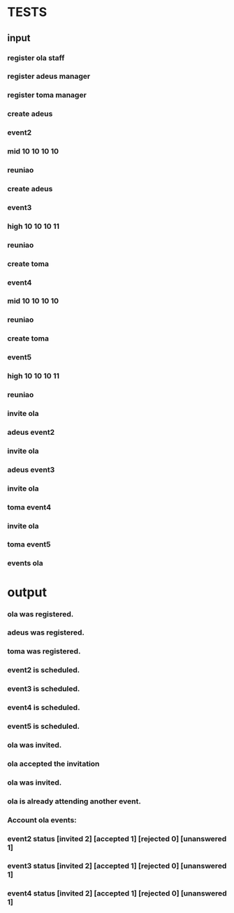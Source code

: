 # TESTS

## input

### register ola staff
### register adeus manager
### register toma manager
### create adeus
### event2
### mid 10 10 10 10
### reuniao
### create adeus
### event3
### high 10 10 10 11
### reuniao
### create toma
### event4
### mid 10 10 10 10
### reuniao
### create toma
### event5
### high 10 10 10 11
### reuniao
### invite ola
### adeus event2
### invite ola
### adeus event3
### invite ola
### toma event4
### invite ola
### toma event5
### events ola





# output

### ola was registered.
### adeus was registered.
### toma was registered.
### event2 is scheduled.
### event3 is scheduled.
### event4 is scheduled.
### event5 is scheduled.
### ola was invited.
### ola accepted the invitation
### ola was invited.
### ola is already attending another event.
### Account ola events:
### event2 status [invited 2] [accepted 1] [rejected 0] [unanswered 1]
### event3 status [invited 2] [accepted 1] [rejected 0] [unanswered 1]
### event4 status [invited 2] [accepted 1] [rejected 0] [unanswered 1]
